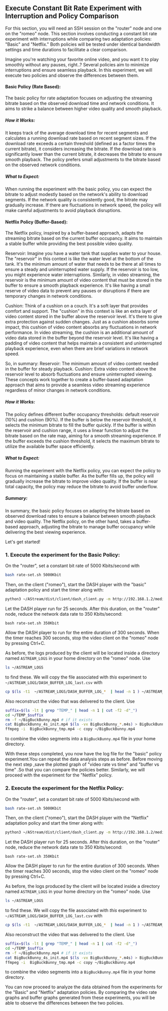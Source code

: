 ## Execute Constant Bit Rate Experiment with Interruption and Policy Comparison 

For this section, you will need an SSH session on the "router" node and one on the "romeo" node.
This section involves conducting a constant bit rate experiment with interruptions while comparing two adaptation policies: "Basic" and "Netflix." Both policies will be tested under identical bandwidth settings and time durations to facilitate a clear comparison.


Imagine you're watching your favorite online video, and you want it to play smoothly without any pauses, right..? Several policies aim to minimize interruptions and ensure seamless playback. In this experiment, we will execute two policies and observe the differences between them.

#### Basic Policy (Rate Based):

The basic policy for rate adaptation focuses on adjusting the streaming bitrate based on the observed download time and network conditions. It aims to strike a balance between higher video quality and smooth playback.

##### How it Works:
It keeps track of the average download time for recent segments and calculates a running download rate based on recent segment sizes.
If the download rate exceeds a certain threshold (defined as a factor times the current bitrate), it considers increasing the bitrate.
If the download rate is significantly lower than the current bitrate, it decreases the bitrate to ensure smooth playback.
The policy prefers small adjustments to the bitrate based on the observed network conditions.

##### What to Expect:
When running the experiment with the basic policy, you can expect the bitrate to adjust modestly based on the network's ability to download segments. If the network quality is consistently good, the bitrate may gradually increase. If there are fluctuations in network speed, the policy will make careful adjustments to avoid playback disruptions.


#### Netflix Policy (Buffer-Based):

The Netflix policy, inspired by a buffer-based approach, adapts the streaming bitrate based on 
the current buffer occupancy. It aims to maintain a stable buffer while providing the best possible video quality.

Reservoir: Imagine you have a water tank that supplies water to your house. The "reservoir" in this context is like the water level at the bottom of the tank. It's the minimum amount of water that needs to be there at all times to ensure a steady and uninterrupted water supply. If the reservoir is too low, you might experience water interruptions.
Similarly, in video streaming, the reservoir is the minimum amount of video content that must be stored in the buffer to ensure a smooth playback experience. It's like having a small reserve of video data to prevent any pauses or disruptions if there are temporary changes in network conditions.

Cushion: Think of a cushion on a couch. It's a soft layer that provides comfort and support. The "cushion" in this context is like an extra layer of video content stored in the buffer above the reservoir level. It's there to give extra protection against sudden changes. Just as a cushion absorbs some impact, this cushion of video content absorbs any fluctuations in network performance.
In video streaming, the cushion is an additional amount of video data stored in the buffer beyond the reservoir level. It's like having a padding of video content that helps maintain a consistent and uninterrupted playback experience, even when there are brief variations in network speed.

So, in summary:
Reservoir: The minimum amount of video content needed in the buffer for steady playback.
Cushion: Extra video content above the reservoir level to absorb fluctuations and ensure uninterrupted viewing.
These concepts work together to create a buffer-based adaptation approach that aims to provide a seamless video streaming experience regardless of minor changes in network conditions.

##### How it Works:
The policy defines different buffer occupancy thresholds: default reservoir (10%) and cushion (90%).
If the buffer is below the reservoir threshold, it selects the minimum bitrate to fill the buffer quickly.
If the buffer is within the reservoir and cushion range, it uses a linear function to adjust the bitrate based on the rate map, aiming for a smooth streaming experience.
If the buffer exceeds the cushion threshold, it selects the maximum bitrate to utilize the available buffer space efficiently.

##### What to Expect:
Running the experiment with the Netflix policy, you can expect the policy to focus on maintaining a stable buffer. As the buffer fills up, the policy will gradually increase the bitrate to improve video quality. If the buffer is near total capacity, the policy may reduce the bitrate to avoid buffer underflow.

##### Summary:
In summary, the basic policy focuses on adapting the bitrate based on observed download rates to ensure a balance between smooth playback and video quality. The Netflix policy, on the other hand, takes a buffer-based approach, adjusting the bitrate to manage buffer occupancy while delivering the best viewing experience.



Let's get started!

### 1. Execute the experiment for the Basic Policy:

On the "router", set a constant bit rate of 5000 Kbits/second with 

```bash
bash rate-set.sh 5000Kbit
```

Then, on the client ("romeo"), start the DASH player with the "basic" adaptation policy and start the timer along with:

```bash
python3 ~/AStream/dist/client/dash_client.py -m http://192.168.1.2/media/BigBuckBunny/4sec/BigBuckBunny_4s.mpd -p 'basic' -d
```

 Let the DASH player run for 25 seconds. After this duration, on the "router" node, reduce the network data rate to 350 Kbits/second:

```
bash rate-set.sh 350Kbit
```
Allow the DASH player to run for the entire duration of 300 seconds.
When the timer reaches 300 seconds, stop the video client on the "romeo" node by pressing Ctrl+C.

As before, the logs produced by the client will be located inside a directory named `ASTREAM_LOGS` in your home directory on the "romeo" node. Use 

```bash
ls ~/ASTREAM_LOGS
```

to find these. We will copy the file associated with _this_ experiment to `~/ASTREAM_LOGS/DASH_BUFFER_LOG_last.csv` with


```bash
cp $(ls -t1  ~/ASTREAM_LOGS/DASH_BUFFER_LOG_*  | head -n 1 ) ~/ASTREAM_LOGS/DASH_BUFFER_LOG-last.csv
```

Also reconstruct the video that was delivered to the client. Use

```bash
suffix=$(ls -lt | grep "TEMP_" | head -n 1 | cut -f2 -d"_")
cd ~/TEMP_$suffix
rm -f ~/BigBuckBunny.mp4 # if it exists
cat BigBuckBunny_4s_init.mp4 $(ls -vx BigBuckBunny_*.m4s) > BigBuckBunny_tmp.mp4
ffmpeg -i  BigBuckBunny_tmp.mp4 -c copy ~/BigBuckBunny.mp4
```

to combine the video segments into a `BigBuckBunny.mp4` file in your home directory.


With these steps completed, you now have the log file for the "basic" policy experiment.You can repeat the data analysis steps as before.
Before moving the next step ,save the plotted graph of "video rate vs time" and "buffer vs time" .So that you can compare the policies better.
 Similarly, we will proceed with the experiment for the "Netflix" policy.



### 2. Execute the experiment for the Netflix Policy:

On the "router", set a constant bit rate of 5000 Kbits/second with 

```bash
bash rate-set.sh 5000Kbit
```

Then, on the client ("romeo"), start the DASH player with the "Netflix" adaptation policy and start the timer along with:

```bash
python3 ~/AStream/dist/client/dash_client.py -m http://192.168.1.2/media/BigBuckBunny/4sec/BigBuckBunny_4s.mpd -p 'netflix' -d
```

 Let the DASH player run for 25 seconds. After this duration, on the "router" node, reduce the network data rate to 350 Kbits/second:

```
bash rate-set.sh 350Kbit
```
Allow the DASH player to run for the entire duration of 300 seconds.
When the timer reaches 300 seconds, stop the video client on the "romeo" node by pressing Ctrl+C.

As before, the logs produced by the client will be located inside a directory named `ASTREAM_LOGS` in your home directory on the "romeo" node. Use 

```bash
ls ~/ASTREAM_LOGS
```

to find these. We will copy the file associated with _this_ experiment to `~/ASTREAM_LOGS/DASH_BUFFER_LOG_last.csv` with


```bash
cp $(ls -t1  ~/ASTREAM_LOGS/DASH_BUFFER_LOG_*  | head -n 1 ) ~/ASTREAM_LOGS/DASH_BUFFER_LOG-last.csv
```

Also reconstruct the video that was delivered to the client. Use

```bash
suffix=$(ls -lt | grep "TEMP_" | head -n 1 | cut -f2 -d"_")
cd ~/TEMP_$suffix
rm -f ~/BigBuckBunny.mp4 # if it exists
cat BigBuckBunny_4s_init.mp4 $(ls -vx BigBuckBunny_*.m4s) > BigBuckBunny_tmp.mp4
ffmpeg -i  BigBuckBunny_tmp.mp4 -c copy ~/BigBuckBunny.mp4
```

to combine the video segments into a `BigBuckBunny.mp4` file in your home directory.


You can now proceed to analyze the data obtained from the experiments for the "Basic" and "Netflix" adaptation policies. By comparing the video rate graphs and buffer graphs generated from these experiments, you will be able to observe the differences between the two policies.
